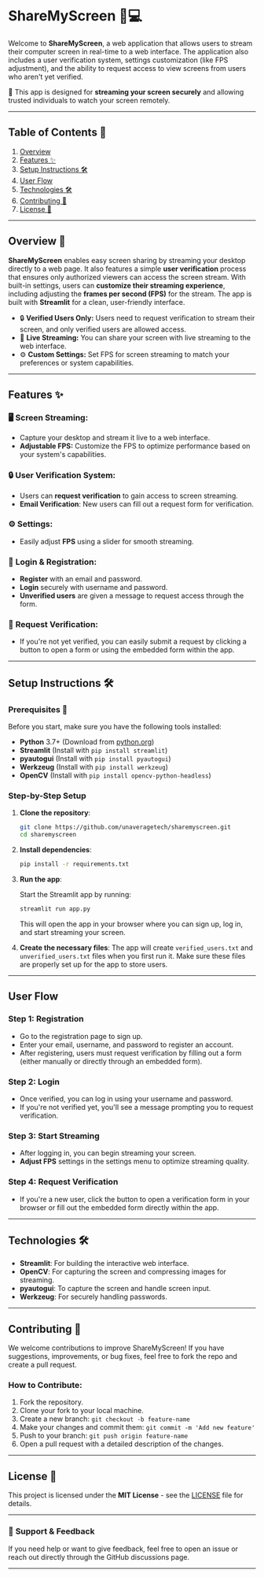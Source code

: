 # ShareMyScreen 📱💻

Welcome to **ShareMyScreen**, a web application that allows users to stream their computer screen in real-time to a web interface. The application also includes a user verification system, settings customization (like FPS adjustment), and the ability to request access to view screens from users who aren't yet verified. 

🚀 This app is designed for **streaming your screen securely** and allowing trusted individuals to watch your screen remotely.

---

## Table of Contents 📑

1. [Overview](#overview)
2. [Features ✨](#features)
3. [Setup Instructions 🛠️](#setup-instructions)
4. [User Flow](#user-flow)
5. [Technologies 🛠️](#technologies)
6. [Contributing 🤝](#contributing)
7. [License 📄](#license)

---

## Overview 👀

**ShareMyScreen** enables easy screen sharing by streaming your desktop directly to a web page. It also features a simple **user verification** process that ensures only authorized viewers can access the screen stream. With built-in settings, users can **customize their streaming experience**, including adjusting the **frames per second (FPS)** for the stream. The app is built with **Streamlit** for a clean, user-friendly interface.

- 🔒 **Verified Users Only:** Users need to request verification to stream their screen, and only verified users are allowed access.
- 🎥 **Live Streaming:** You can share your screen with live streaming to the web interface.
- ⚙️ **Custom Settings:** Set FPS for screen streaming to match your preferences or system capabilities.

---

## Features ✨

### 🖥️ **Screen Streaming**:
- Capture your desktop and stream it live to a web interface.
- **Adjustable FPS:** Customize the FPS to optimize performance based on your system's capabilities.

### 🔒 **User Verification System**:
- Users can **request verification** to gain access to screen streaming.
- **Email Verification**: New users can fill out a request form for verification.

### ⚙️ **Settings**:
- Easily adjust **FPS** using a slider for smooth streaming.
  
### 🔑 **Login & Registration**:
- **Register** with an email and password.
- **Login** securely with username and password.
- **Unverified users** are given a message to request access through the form.

### 📝 **Request Verification**:
- If you're not yet verified, you can easily submit a request by clicking a button to open a form or using the embedded form within the app.

---

## Setup Instructions 🛠️

### Prerequisites 🔑
Before you start, make sure you have the following tools installed:
- **Python** 3.7+ (Download from [python.org](https://www.python.org/downloads/))
- **Streamlit** (Install with `pip install streamlit`)
- **pyautogui** (Install with `pip install pyautogui`)
- **Werkzeug** (Install with `pip install werkzeug`)
- **OpenCV** (Install with `pip install opencv-python-headless`)

### Step-by-Step Setup

1. **Clone the repository**:

    ```bash
    git clone https://github.com/unaveragetech/sharemyscreen.git
    cd sharemyscreen
    ```

2. **Install dependencies**:

    ```bash
    pip install -r requirements.txt
    ```

3. **Run the app**:

    Start the Streamlit app by running:

    ```bash
    streamlit run app.py
    ```

    This will open the app in your browser where you can sign up, log in, and start streaming your screen.

4. **Create the necessary files**:
    The app will create `verified_users.txt` and `unverified_users.txt` files when you first run it. Make sure these files are properly set up for the app to store users.

---

## User Flow

### Step 1: **Registration**
- Go to the registration page to sign up.
- Enter your email, username, and password to register an account.
- After registering, users must request verification by filling out a form (either manually or directly through an embedded form).

### Step 2: **Login**
- Once verified, you can log in using your username and password.
- If you're not verified yet, you'll see a message prompting you to request verification.

### Step 3: **Start Streaming**
- After logging in, you can begin streaming your screen.
- **Adjust FPS** settings in the settings menu to optimize streaming quality.

### Step 4: **Request Verification**
- If you're a new user, click the button to open a verification form in your browser or fill out the embedded form directly within the app.

---

## Technologies 🛠️

- **Streamlit**: For building the interactive web interface.
- **OpenCV**: For capturing the screen and compressing images for streaming.
- **pyautogui**: To capture the screen and handle screen input.
- **Werkzeug**: For securely handling passwords.

---

## Contributing 🤝

We welcome contributions to improve ShareMyScreen! If you have suggestions, improvements, or bug fixes, feel free to fork the repo and create a pull request.

### How to Contribute:
1. Fork the repository.
2. Clone your fork to your local machine.
3. Create a new branch: `git checkout -b feature-name`
4. Make your changes and commit them: `git commit -m 'Add new feature'`
5. Push to your branch: `git push origin feature-name`
6. Open a pull request with a detailed description of the changes.

---

## License 📄

This project is licensed under the **MIT License** - see the [LICENSE](LICENSE) file for details.

---

### 💬 **Support & Feedback**
If you need help or want to give feedback, feel free to open an issue or reach out directly through the GitHub discussions page.

---

